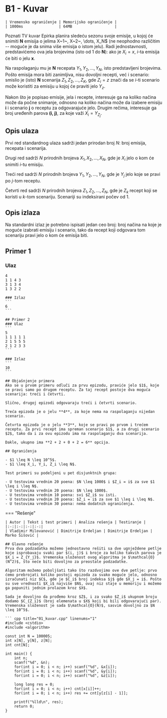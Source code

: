 # B1 - Kuvar

	| Vremensko ograničenje | Memorijsko ograničenje |
	| 1000ms                | 64MB                   |
	
Poznati TV kuvar Epirka planira sledeću sezonu svoje emisije, u kojoj će snimiti <strong>N</strong> emisija o jelima X~1~, X~2~, \dots, X_N$ (ne neophodno različitim -- moguće je da snima više emisija o istom jelu). Radi jednostavnosti, predstavićemo ova jela brojevima (isto od $1$ do **N**): ako je $X_i = x$, $i$-ta emisija će biti o jelu **x**.
	
Na raspolaganju mu je **N** recepata $Y_1, Y_2, \dots, Y_N$, isto predstavljeni brojevima. Pošto emisija mora biti zanimljiva, nisu dovoljni recepti, već i scenario: smislio je (isto) **N** scenarija $Z_1, Z_2, \dots, Z_K$, gde $Z_i = z$ znači da se $i$-ti scenario može koristiti za emisiju u kojoj će praviti jelo $Y_{z}$.
	
Nakon što je popisao emisije, jela i recepte, interesuje ga na koliko načina može da počne snimanje, odnosno na koliko načina može da izabere emisiju **i** i scenario **j** o receptu za odgovarajuće jelo. Drugim rečima, interesuje ga broj uređenih parova **(i, j)**, za koje važi $X_i = Y_{Z_j}$.
	
## Opis ulaza
Prvi red standardnog ulaza sadrži jedan prirodan broj $N$: broj emisija, recepata i scenarija.
	
Drugi red sadrži $N$ prirodnih brojeva $X_1, X_2, \dots, X_N$, gde je $X_i$ jelo o kom će snimiti $i$-tu emisiju.
	
Treći red sadrži $N$ prirodnih brojeva $Y_1, Y_2, \dots, Y_N$, gde je $Y_j$ jelo koje se pravi po $j$-tom receptu.
	
Četvrti red sadrži $N$ prirodnih brojeva $Z_1, Z_2, \dots, Z_N$, gde je $Z_k$ recept koji se koristi u $k$-tom scenariju. Scenariji su indeksirani počev od 1.
	
## Opis izlaza
Na standardni izlaz je potrebno ispisati jedan ceo broj: broj načina na koje je moguće izabrati emisiju i scenario, tako da recept koji odgovara tom scenariju pravi jelo o kom će emisija biti.
	
## Primer 1
### Ulaz
```
4
1 1 4 3
3 1 3 4
1 3 2 2
```
	
	### Izlaz
	```
	6
	```
	
	## Primer 2
	### Ulaz
	```
	5
	1 1 1 1 1
	2 1 5 5 5
	2 1 2 3 3
	```
	
	### Izlaz
	```
	10
	```
	
	## Objašnjenje primera
	Ako se u prvom primeru odluči za prvu epizodu, praviće jelo $1$, koje se pravi samo po drugom receptu. Za taj recept postoje dva moguća scenarija: treći i četvrti.
	
	Slično, drugoj epizodi odgovaraju treći i četvrti scenario.
	
	Treća epizoda je o jelu **4**, za koje nema na raspolaganju nijedan scenario.
	
	Četvrta epizoda je o jelu **3**, koje se pravi po prvom i trećem receptu. Za prvi recept ima spreman scenario $1$, a za drugi scenario $2$, tako da i za ovu epizodu ima na raspolaganju dva scenarija.
	
	Dakle, ukupno ima **2 + 2 + 0 + 2 = 6** opcija.
	
	## Ograničenja
	
	- $1 \leq N \leq 10^5$.
	- $1 \leq X_i, Y_i, Z_i \leq N$.
	
	Test primeri su podeljeni u pet disjunktnih grupa:
	
	- U testovima vrednim 20 poena: $N \leq 1000$ i $Z_i = i$ za sve $1 \leq i \leq N$.
	- U testovima vrednim 20 poena: $N \leq 1000$.
	- U testovima vrednim 10 poena: svi $Z_i$ su isti.
	- U testovima vrednim 20 poena: $Z_i = i$ za sve $1 \leq i \leq N$.
	- U testovima vrednim 30 poena: nema dodatnih ograničenja.
	
=== "Rešenje"
	
	| Autor | Tekst i test primeri | Analiza rеšenja | Testiranje |
	|:-:|:-:|:-:|:-:|
	| Vladimir Milovanović | Dimitrije Erdeljan | Dimitrije Erdeljan | Marko Šišović |
	
	## Glavno rešenje
	Prva dva podzadatka možemo jednostavno rešiti sa dve ugnježdene petlje koje isprobavaju svaki par $(i, j)$ i broje za koliko takvih parova je $X_i = Z_{Y_j}$. Vremenska složenost ovog algoritma je $\mathcal{O}(N^2)$, što neće biti dovoljno za preostale podzadatke.
	
	Algoritam možemo poboljšati tako što razdvojimo ove dve petlje: prvo ćemo prebrojati koliko postoji epizoda za svako moguće jelo, odnosno izračunati niz $C$, gde je $C_i$ broj indeksa $j$ gde $X_j = i$. Pošto su sve vrednosti $X_i$ najviše $N$, ovaj niz staje u memoriju i možemo ga popuniti jednim prolazom kroz $X$.
	
	Sada je dovoljno da prođemo kroz $Z$, i za svako $Z_i$ ukupnom broju dodamo $C_{Z_i}$ (broj elemenata u $X$ koji bi bili odgovarajući par). Vremenska složenost je sada $\mathcal{O}(N)$, sasvim dovoljno za $N \leq 10^5$.
	
	``` cpp title="01_kuvar.cpp" linenums="1"
	#include <cstdio>
	#include <algorithm>
	
	const int N = 100005;
	int x[N], y[N], z[N];
	int cnt[N];
	
	int main() {
	    int n;
	    scanf("%d", &n);
	    for(int i = 0; i < n; i++) scanf("%d", &x[i]);
	    for(int i = 0; i < n; i++) scanf("%d", &y[i]);
	    for(int i = 0; i < n; i++) scanf("%d", &z[i]);
	
	    long long res = 0;
	    for(int i = 0; i < n; i++) cnt[x[i]]++;
	    for(int i = 0; i < n; i++) res += cnt[y[z[i] - 1]];
	
	    printf("%lld\n", res);
	    return 0;
	}
